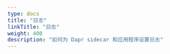 ```yaml
---
type: docs
title: "日志"
linkTitle: "日志"
weight: 400
description: "如何为 Dapr sidecar 和应用程序设置日志"
---
```


